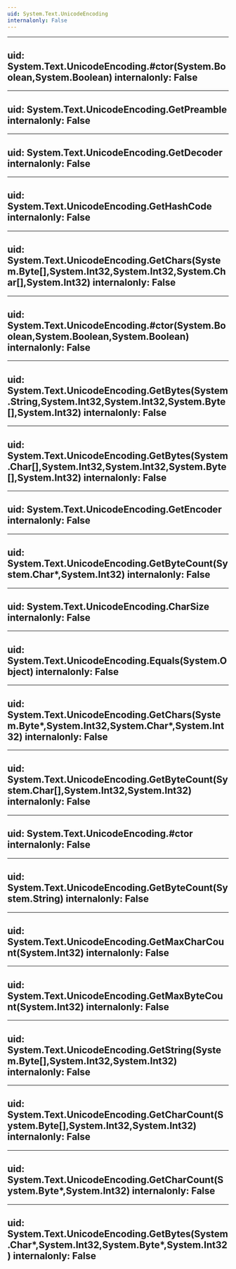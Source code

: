 ```yaml
---
uid: System.Text.UnicodeEncoding
internalonly: False
---
```


---
uid: System.Text.UnicodeEncoding.#ctor(System.Boolean,System.Boolean)
internalonly: False
---

---
uid: System.Text.UnicodeEncoding.GetPreamble
internalonly: False
---

---
uid: System.Text.UnicodeEncoding.GetDecoder
internalonly: False
---

---
uid: System.Text.UnicodeEncoding.GetHashCode
internalonly: False
---

---
uid: System.Text.UnicodeEncoding.GetChars(System.Byte[],System.Int32,System.Int32,System.Char[],System.Int32)
internalonly: False
---

---
uid: System.Text.UnicodeEncoding.#ctor(System.Boolean,System.Boolean,System.Boolean)
internalonly: False
---

---
uid: System.Text.UnicodeEncoding.GetBytes(System.String,System.Int32,System.Int32,System.Byte[],System.Int32)
internalonly: False
---

---
uid: System.Text.UnicodeEncoding.GetBytes(System.Char[],System.Int32,System.Int32,System.Byte[],System.Int32)
internalonly: False
---

---
uid: System.Text.UnicodeEncoding.GetEncoder
internalonly: False
---

---
uid: System.Text.UnicodeEncoding.GetByteCount(System.Char*,System.Int32)
internalonly: False
---

---
uid: System.Text.UnicodeEncoding.CharSize
internalonly: False
---

---
uid: System.Text.UnicodeEncoding.Equals(System.Object)
internalonly: False
---

---
uid: System.Text.UnicodeEncoding.GetChars(System.Byte*,System.Int32,System.Char*,System.Int32)
internalonly: False
---

---
uid: System.Text.UnicodeEncoding.GetByteCount(System.Char[],System.Int32,System.Int32)
internalonly: False
---

---
uid: System.Text.UnicodeEncoding.#ctor
internalonly: False
---

---
uid: System.Text.UnicodeEncoding.GetByteCount(System.String)
internalonly: False
---

---
uid: System.Text.UnicodeEncoding.GetMaxCharCount(System.Int32)
internalonly: False
---

---
uid: System.Text.UnicodeEncoding.GetMaxByteCount(System.Int32)
internalonly: False
---

---
uid: System.Text.UnicodeEncoding.GetString(System.Byte[],System.Int32,System.Int32)
internalonly: False
---

---
uid: System.Text.UnicodeEncoding.GetCharCount(System.Byte[],System.Int32,System.Int32)
internalonly: False
---

---
uid: System.Text.UnicodeEncoding.GetCharCount(System.Byte*,System.Int32)
internalonly: False
---

---
uid: System.Text.UnicodeEncoding.GetBytes(System.Char*,System.Int32,System.Byte*,System.Int32)
internalonly: False
---
